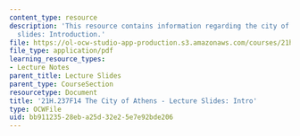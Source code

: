```yaml
---
content_type: resource
description: 'This resource contains information regarding the city of athens - lecture
  slides: Introduction.'
file: https://ol-ocw-studio-app-production.s3.amazonaws.com/courses/21h-237-the-city-of-athens-in-the-age-of-pericles-fall-2014/bb91123528eba25d32e25e7e92bde206_MIT21H_237F14_Intro.pdf
file_type: application/pdf
learning_resource_types:
- Lecture Notes
parent_title: Lecture Slides
parent_type: CourseSection
resourcetype: Document
title: '21H.237F14 The City of Athens - Lecture Slides: Intro'
type: OCWFile
uid: bb911235-28eb-a25d-32e2-5e7e92bde206
---
```

